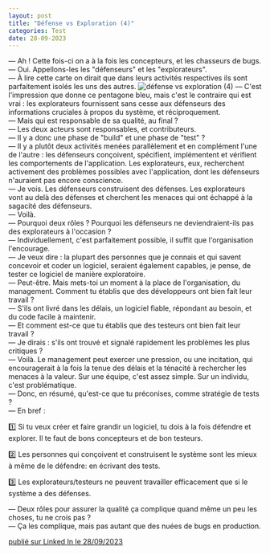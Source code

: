 ```yaml
---
layout: post
title: "Défense vs Exploration (4)"
categories: Test
date: 28-09-2023
---
```

— Ah ! Cette fois-ci on a à la fois les concepteurs, et les chasseurs de bugs.\
— Oui. Appellons-les les "défenseurs" et les "explorateurs".\
— À lire cette carte on dirait que dans leurs activités respectives ils sont parfaitement isolés les uns des autres.
![défense vs exploration (4)](/images/defense-exploration-4.png)
— C'est l'impression que donne ce pentagone bleu, mais c'est le contraire qui est vrai : les explorateurs fournissent sans cesse aux défenseurs des informations cruciales à propos du système, et réciproquement.\
— Mais qui est responsable de sa qualité, au final ?\
— Les deux acteurs sont responsables, et contributeurs.\
— Il y a donc une phase de "build" et une phase de "test" ?\
— Il y a plutôt deux activités menées parallèlement et en complément l'une de l'autre : les défenseurs conçoivent, spécifient, implémentent et vérifient les comportements de l'application. Les explorateurs, eux, recherchent activement des problèmes possibles avec l'application, dont les défenseurs n'auraient pas encore conscience.\
— Je vois. Les défenseurs construisent des défenses. Les explorateurs vont au delà des défenses et cherchent les menaces qui ont échappé à la sagacité des défenseurs.\
— Voilà.\
— Pourquoi deux rôles ? Pourquoi les défenseurs ne deviendraient-ils pas des explorateurs à l'occasion ?\
— Individuellement, c'est parfaitement possible, il suffit que l'organisation l'encourage.\
— Je veux dire : la plupart des personnes que je connais et qui savent concevoir et coder un logiciel, seraient également capables, je pense, de tester ce logiciel de manière exploratoire.\
— Peut-être. Mais mets-toi un moment à la place de l'organisation, du management. Comment tu établis que des développeurs ont bien fait leur travail ?\
— S'ils ont livré dans les délais, un logiciel fiable, répondant au besoin, et du code facile à maintenir.\
— Et comment est-ce que tu établis que des testeurs ont bien fait leur travail ?\
— Je dirais : s'ils ont trouvé et signalé rapidement les problèmes les plus critiques ?\
— Voilà. Le management peut exercer une pression, ou une incitation, qui encouragerait à la fois la tenue des délais et la ténacité à rechercher les menaces à la valeur. Sur une équipe, c'est assez simple. Sur un individu, c'est problématique.\
— Donc, en résumé, qu'est-ce que tu préconises, comme stratégie de tests ?\
— En bref :

1️⃣  Si tu veux créer et faire grandir un logiciel, tu dois à la fois défendre et explorer. Il te faut de bons concepteurs et de bon testeurs.

2️⃣  Les personnes qui conçoivent et construisent le système sont les mieux à même de le défendre: en écrivant des tests.

3️⃣  Les explorateurs/testeurs ne peuvent travailler efficacement que si le système a des défenses.

— Deux rôles pour assurer la qualité ça complique quand même un peu les choses, tu ne crois pas ?\
— Ça les complique, mais pas autant que des nuées de bugs en production.

[publié sur Linked In le 28/09/2023](https://www.linkedin.com/posts/christophe-thibaut-35b4657_ah-cette-fois-ci-on-a-%C3%A0-la-fois-les-concepteurs-activity-7113047094688395264-JqzX?utm_source=share&utm_medium=member_desktop)

